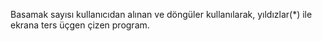 Basamak sayısı kullanıcıdan alınan ve döngüler kullanılarak, yıldızlar(*) ile ekrana ters üçgen çizen program.

